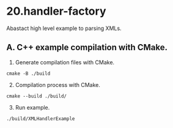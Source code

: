 # 20.handler-factory
Abastact high level example to parsing XMLs.

## A. C++ example compilation with CMake.

1. Generate compilation files with CMake.
```
cmake -B ./build
```
2. Compilation process with CMake.
```
cmake --build ./build/
```
3. Run example.
```
./build/XMLHandlerExample
```